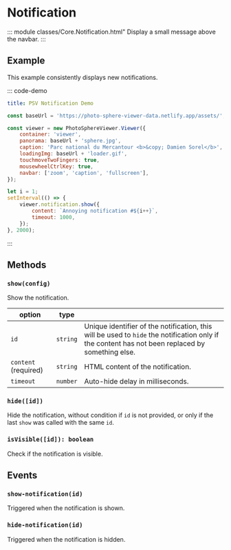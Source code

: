 # Notification

::: module classes/Core.Notification.html"
Display a small message above the navbar.
:::

## Example

This example consistently displays new notifications.

::: code-demo

```yaml
title: PSV Notification Demo
```

```js
const baseUrl = 'https://photo-sphere-viewer-data.netlify.app/assets/';

const viewer = new PhotoSphereViewer.Viewer({
    container: 'viewer',
    panorama: baseUrl + 'sphere.jpg',
    caption: 'Parc national du Mercantour <b>&copy; Damien Sorel</b>',
    loadingImg: baseUrl + 'loader.gif',
    touchmoveTwoFingers: true,
    mousewheelCtrlKey: true,
    navbar: ['zoom', 'caption', 'fullscreen'],
});

let i = 1;
setInterval(() => {
    viewer.notification.show({
        content: `Annoying notification #${i++}`,
        timeout: 1000,
    });
}, 2000);
```

:::

## Methods

### `show(config)`

Show the notification.

| option | type |   |
| ------ | ---- | - |
| `id` | `string` | Unique identifier of the notification, this will be used to `hide` the notification only if the content has not been replaced by something else. |
| `content` (required) | `string` | HTML content of the notification. |
| `timeout` | `number` | Auto-hide delay in milliseconds. |

### `hide([id])`

Hide the notification, without condition if `id` is not provided, or only if the last `show` was called with the same `id`.

### `isVisible([id]): boolean`

Check if the notification is visible.

## Events

### `show-notification(id)`

Triggered when the notification is shown.

### `hide-notification(id)`

Triggered when the notification is hidden.
